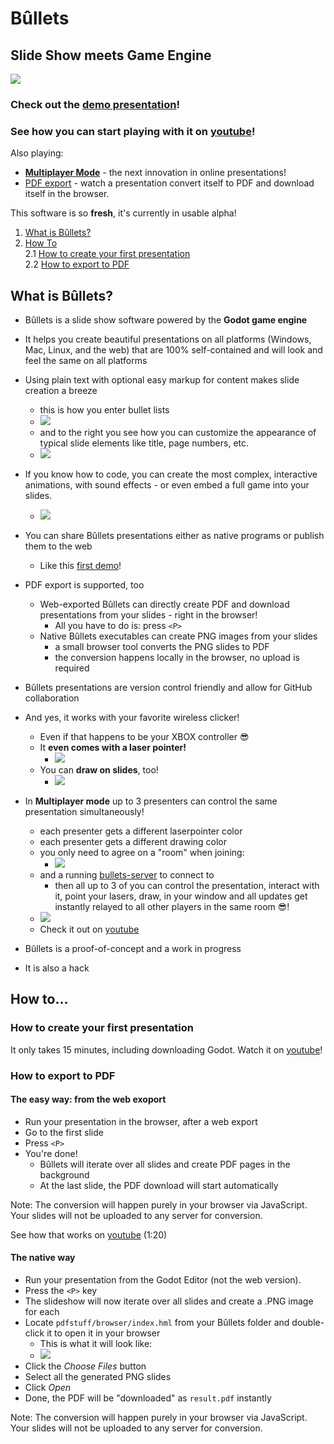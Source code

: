 # Bûllets

## Slide Show meets Game Engine

![](docs/bullets-start.png)

### Check out the [demo presentation](https://renerocksai.github.io/bullets/bullets.html)!

### See how you can start playing with it on [youtube](https://www.youtube.com/watch?v=PSlo6nRRmZM)! 
Also playing: 
- [**Multiplayer Mode**](https://youtu.be/Z10a3eewbVU) - the next innovation in online presentations!
- [PDF export](https://youtu.be/PikFFpMJDkg) - watch a presentation convert itself to PDF and download itself in the browser.

This software is so **fresh**, it's currently in usable alpha!

1. [What is Bûllets?](#what-is-bûllets)
2. [How To](#how-to)  
2.1 [How to create your first presentation](#how-to-create-your-first-presentation)  
2.2 [How to export to PDF](#how-to-export-to-pdf)

## What is Bûllets? 

- Bûllets is a slide show software powered by the 
    **Godot game engine**

- It helps you create beautiful presentations on all 
    platforms (Windows, Mac, Linux, and the web) that are 100% 
    self-contained  and will look and feel the same on all 
    platforms

- Using plain text with optional easy markup for 
    content makes slide creation a breeze
    - this is how you enter bullet lists
    - ![](docs/edittext.png)
    - and to the right you see how you can customize the appearance of typical slide elements like title, page numbers, etc.
    - ![](Bullets/img/godotscr2.png)
- If you know how to code, you can create the most 
    complex, interactive animations, with sound effects -
    or even embed a full game into your slides.
    - ![](docs/gametime.png)

- You can share Bûllets presentations either as native 
    programs or publish them to the web
    - Like this [first demo](https://renerocksai.github.io/bullets/bullets.html)!

- PDF export is supported, too
    - Web-exported Bûllets can directly create PDF and download presentations from your slides - right in the browser!
        - All you have to do is: press `<P>`
    - Native Bûllets executables can create PNG images from your slides
        - a small browser tool converts the PNG slides to PDF
        - the conversion happens locally in the browser, no upload is required

- Bûllets presentations are version control friendly and 
    allow for GitHub collaboration

- And yes, it works with your favorite wireless clicker!
	- Even if that happens to be your  XBOX controller :sunglasses:
	- It **even comes with a laser pointer!**
	    - ![](docs/laserpoint.png)
	- You can **draw on slides**, too!
	    - ![](docs/drawmode.png)
- In **Multiplayer mode** up to 3 presenters can control the same presentation simultaneously!
	- each presenter gets a different laserpointer color
	- each presenter gets a different drawing color
	- you only need to agree on a "room" when joining:
	    - ![](Bullets/img/multi3.png)
	- and a running [bullets-server](https://github.com/renerocksai/bullets-server) to connect to
	    - then all up to 3 of you can control the presentation, interact with it, point your lasers, draw, in your window and all updates get instantly relayed to all other players in the same room :sunglasses:!
	- ![](Bullets/img/trial.png)
	- Check it out on [youtube](https://youtu.be/Z10a3eewbVU)

- Bûllets is a proof-of-concept and a work in progress

- It is also a hack

## How to...

### How to create your first presentation
It only takes 15 minutes, including downloading Godot. Watch it on [youtube](https://www.youtube.com/watch?v=PSlo6nRRmZM)!

### How to export to PDF

#### The easy way: from the web exoport
- Run your presentation in the browser, after a web export
- Go to the first slide
- Press `<P>`
- You're done!
    - Bûllets will iterate over all slides and create PDF pages in the background
    - At the last slide, the PDF download will start automatically
    
Note: The conversion will happen purely in your browser via JavaScript. Your slides will not be uploaded to any server for conversion.

See how that works on [youtube](https://youtu.be/PikFFpMJDkg) (1:20)

#### The native way
- Run your presentation from the Godot Editor (not the web version).
- Press the `<P>` key
- The slideshow will now iterate over all slides and create a .PNG image for each
- Locate `pdfstuff/browser/index.hml` from your Bûllets folder and double-click it to open it in your browser
    - This is what it will look like:
    - ![](docs/convert.png)
- Click the _Choose Files_ button
- Select all the generated PNG slides
- Click _Open_
- Done, the PDF will be "downloaded" as `result.pdf` instantly

Note: The conversion will happen purely in your browser via JavaScript. Your slides will not be uploaded to any server for conversion.
	
